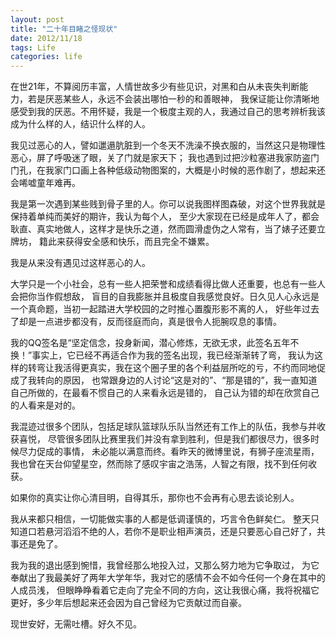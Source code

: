 ```yaml
---
layout: post
title: "二十年目睹之怪现状"
date: 2012/11/18
tags: Life
categories: life
---
```

在世21年，不算阅历丰富，人情世故多少有些见识，对黑和白从未丧失判断能力，若是厌恶某些人，永远不会装出哪怕一秒的和善眼神，
我保证能让你清晰地感受到我的厌恶。不用怀疑，我是一个极度主观的人，我通过自己的思考辨析我该成为什么样的人，结识什么样的人。

我见过恶心的人，譬如邋遢肮脏到一个冬天不洗澡不换衣服的，当然这只是物理性恶心，屏了呼吸迷了眼，关了门就是家天下；
我也遇到过把沙粒塞进我家防盗门门孔，在我家门口画上各种低级动物图案的，大概是小时候的恶作剧了，想起来还会唏嘘童年难再。

我是第一次遇到某些贱到骨子里的人。你可以说我图样图森破，对这个世界我就是保持着单纯而美好的期许，我认为每个人，
至少大家现在已经是成年人了，都会耿直、真实地做人，这样才是快乐之道，然而圆滑虚伪之人常有，当了婊子还要立牌坊，
籍此来获得安全感和快乐，而且完全不嫌累。

我是从来没有遇见过这样恶心的人。

大学只是一个小社会，总有一些人把荣誉和成绩看得比做人还重要，也总有一些人会把你当作假想敌，
盲目的自我膨胀并且极度自我感觉良好。日久见人心永远是一个真命题，当初一起踏进大学校园的之时推心置腹形影不离的人，
好些年过去了却是一点进步都没有，反而径庭而向，真是很令人扼腕叹息的事情。

我的QQ签名是“坚定信念，投身新闻，潜心修炼，无欲无求，此签名五年不换！”事实上，它已经不再适合作为我的签名出现，我已经渐渐转了弯，
我认为这样的转弯让我活得更真实，我在这个圈子里的各个利益层所吃的亏，不约而同地促成了我转向的原因，
也常跟身边的人讨论“这是对的”、“那是错的”，我一直知道自己所做的，在最看不惯自己的人来看永远是错的，
自己认为错的却在欣赏自己的人看来是对的。

我混迹过很多个团队，包括足球队篮球队乐队当然还有工作上的队伍，我参与并收获喜悦，
尽管很多团队比赛里我们并没有拿到胜利，但是我们都很尽力，很多时候尽力促成的事情，
未必能以满意而终。看昨天的微博里说，有狮子座流星雨，我也曾在天台仰望星空，然而除了感叹宇宙之浩荡，人智之有限，找不到任何收获。

如果你的真实让你心清目明，自得其乐，那你也不会再有心思去谈论别人。

我从来都只相信，一切能做实事的人都是低调谨慎的，巧言令色鲜矣仁。
整天只知道口若悬河滔滔不绝的人，若你不是职业相声演员，还是只要恶心自己好了，共事还是免了。

我为我的退出感到惋惜，我曾经那么地投入过，又那么努力地为它争取过，
为它奉献出了我最美好了两年大学年华，我对它的感情不会不如今任何一个身在其中的人成员浅，
但眼睁睁看着它走向了完全不同的方向，这让我很心痛，我将祝福它更好，多少年后想起来还会因为自己曾经为它贡献过而自豪。

现世安好，无需吐槽。好久不见。